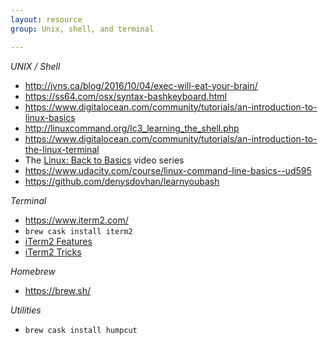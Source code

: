 ```yaml
---
layout: resource
group: Unix, shell, and terminal

---
```

<!-- General resources go here -->

*UNIX / Shell*

- <http://jvns.ca/blog/2016/10/04/exec-will-eat-your-brain/>
- <https://ss64.com/osx/syntax-bashkeyboard.html>
- <https://www.digitalocean.com/community/tutorials/an-introduction-to-linux-basics>
- <http://linuxcommand.org/lc3_learning_the_shell.php>
- <https://www.digitalocean.com/community/tutorials/an-introduction-to-the-linux-terminal>
- The [Linux: Back to Basics](https://www.youtube.com/playlist?annotation_id=annotation_311646059&feature=iv&list=PLII6oL6B7q78PKy6_R6JTkkYjVXZBZcVq&src_vid=2FiQSLdnBqA) video series
- <https://www.udacity.com/course/linux-command-line-basics--ud595>
- <https://github.com/denysdovhan/learnyoubash>


*Terminal*

- <https://www.iterm2.com/>
- `brew cask install iterm2`
- [iTerm2 Features](https://www.youtube.com/watch?v=KJEN-GFSkrU)
- [iTerm2 Tricks](https://www.youtube.com/watch?v=SoTDXeyz3AE)

*Homebrew*

- <https://brew.sh/>

*Utilities*

- `brew cask install humpcut`

<!-- #### Core -->

<!-- #### Intermediate -->

<!-- #### Advanced -->

<!-- #### Jedi -->
